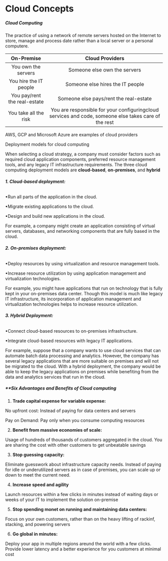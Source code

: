 # Cloud Concepts

##### Cloud Computing

The practice of using a network of remote servers hosted on the Internet to store, manage and process date rather than a local server or a personal computere.

| On-Premise                   | Cloud Providers                                                                                      |
|:----------------------------:|:----------------------------------------------------------------------------------------------------:|
| You own the servers          | Someone else own the servers                                                                         |
| You hire the IT people       | Someone else hires the IT people                                                                     |
| You pay/rent the real-estate | Someone else pays/rent the real-estate                                                               |
| You take all the risk        | You are responsible for your configuringcloud services and code, someone else takes care of the rest |

AWS, GCP and Microsoft Azure are examples of cloud providers

Deployment models for cloud computing

When selecting a cloud strategy, a company must consider factors such as required cloud application components, preferred resource management tools, and any legacy IT infrastructure requirements. The three cloud computing deployment models are **cloud-based**, **on-premises**, and **hybrid**

###### **1. Cloud-based deployment:**

•Run all parts of the application in the cloud.

•Migrate existing applications to the cloud.

•Design and build new applications in the cloud.

For example, a company might create an application consisting of virtual servers, databases, and networking components that are fully based in the cloud.

###### **2. On-premises deployment:**

•Deploy resources by using virtualization and resource management tools.

•Increase resource utilization by using application management and virtualization
technologies.

For example, you might have applications that run on technology that is fully kept in your on-premises data center. Though this model is much like legacy IT infrastructure, its incorporation of application management and virtualization technologies helps to increase resource utilization.

###### **3. Hybrid Deployment:**

•Connect cloud-based resources to on-premises infrastructure.

•Integrate cloud-based resources with legacy IT applications.

For example, suppose that a company wants to use cloud services that can automate batch data processing and analytics. However, the company has several legacy applications that are more suitable on premises and will not be migrated to the cloud. With a hybrid deployment, the company would be able to keep the legacy applications on premises while benefiting from the data and analytics services that run in the cloud.



##### ****Six Advantages and Benefits of Cloud computing**

1. **Trade capital expense for variable expense:**

No upfront cost: Instead of paying for data centers and servers

Pay on Demand: Pay only when you consume computing resources

2. **Benefit from massive economies of scale:**

Usage of hundreds of thousands of customers aggregated in the cloud. You are sharing the cost with other customers to get unbeatable savings

3. **Stop guessing capacity:**

Eliminate guesswork about infrastructure capacity needs. Instead of paying for idle or underutilized servers as in case of premises, you can scale up or down to meet the current need.

4. **Increase speed and agility**

Launch resources within a few clicks in minutes instead of waiting days or weeks of your IT to implement the solution on-premise

5. **Stop spending monet on running and maintaining data centers:**

Focus on your own customers, rather than on the heavy lifting of rackinf, stacking, and powering servers

6. **Go global in minutes:**

Deploy your app in multiple regions areund the world with a few clicks. Provide lower latency and a better experience for you customers at minimal cost


